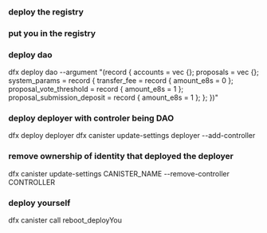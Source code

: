 
### deploy the registry

### put you in the registry

### deploy dao
dfx deploy dao --argument "(record {
 accounts = vec {};
 proposals = vec {};
 system_params = record {
     transfer_fee = record { amount_e8s = 0 };
     proposal_vote_threshold = record { amount_e8s = 1 };
     proposal_submission_deposit = record { amount_e8s = 1 };
 };
})"


### deploy deployer with controler being DAO
dfx deploy deployer
dfx canister update-settings deployer --add-controller <DAO principal>

### remove ownership of identity that deployed the deployer
dfx canister update-settings CANISTER_NAME --remove-controller CONTROLLER

### deploy yourself
dfx canister call reboot_deployYou


